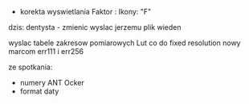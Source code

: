 - korekta wyswietlania Faktor : Ikony: "F" 



dzis:
dentysta - zmienic 
wyslac jerzemu plik
wieden

wyslac tabele zakresow pomiarowych
Lut co do fixed resolution
nowy marcom
err111 i err256




ze spotkania:
- numery ANT Ocker
- format daty